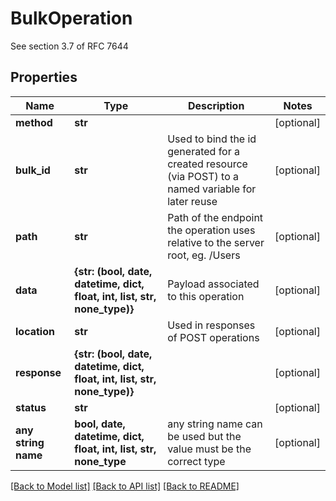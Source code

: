# BulkOperation

See section 3.7 of RFC 7644

## Properties
Name | Type | Description | Notes
------------ | ------------- | ------------- | -------------
**method** | **str** |  | [optional] 
**bulk_id** | **str** | Used to bind the id generated for a created resource (via POST) to a named variable for later reuse  | [optional] 
**path** | **str** | Path of the endpoint the operation uses relative to the server root, eg. /Users | [optional] 
**data** | **{str: (bool, date, datetime, dict, float, int, list, str, none_type)}** | Payload associated to this operation | [optional] 
**location** | **str** | Used in responses of POST operations | [optional] 
**response** | **{str: (bool, date, datetime, dict, float, int, list, str, none_type)}** |  | [optional] 
**status** | **str** |  | [optional] 
**any string name** | **bool, date, datetime, dict, float, int, list, str, none_type** | any string name can be used but the value must be the correct type | [optional]

[[Back to Model list]](../README.md#documentation-for-models) [[Back to API list]](../README.md#documentation-for-api-endpoints) [[Back to README]](../README.md)


